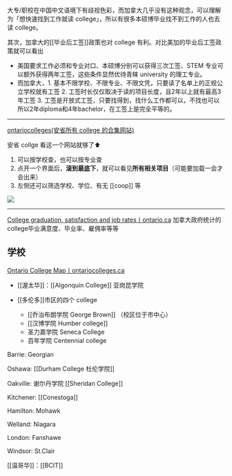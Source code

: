 大专/职校在中国中文语境下有歧视色彩，而加拿大几乎没有这种观念，可以理解为「想快速找到工作就读 college」，所以有很多本硕博毕业找不到工作的人也去读 college。

其次，加拿大的[[毕业后工签]]政策也对 college 有利。对比美加的毕业后工签政策就可以看出
- 美国要求工作必须和专业对口、本硕博分别可以获得三次工签、STEM 专业可以额外获得两年工签，这些条件显然优待青睐 university 的理工专业。
- 而加拿大，1. 基本不限学校、不限专业、不限文凭，只要读了名单上的正规公立学校就有工签 2. 工签时长仅仅取决于读的项目长度，且2年以上就有最高3年工签 3. 工签是开放式工签，只要找得到，找什么工作都可以，不找也可以 所以2年diploma和4年bachelor，在工签上是完全平等的。

---

[ontariocolleges(安省所有 college 的合集网站)](https://ontariocolleges.ca/en/programs)

安省 collge 看这一个网站就够了⬆️

1. 可以按学校查，也可以按专业查
2. 点开一个界面后，**滚到最底下**，就可以看见**所有相关项目**（可能要加载一会才会出来） 
3. 左侧还可以筛选学校、学位、有无 [[coop]] 等

![](https://picture-guan.oss-cn-hangzhou.aliyuncs.com/20220916150635.png)

---

[College graduation, satisfaction and job rates丨ontario.ca](https://www.ontario.ca/page/college-graduation-satisfaction-and-job-rates)
加拿大政府统计的college毕业满意度、毕业率、雇佣率等等

## 学校

[Ontario College Map丨ontariocolleges.ca](https://ontariocolleges.ca/en/colleges/college-map)

- [[渥太华]]：[[Algonquin College]] 亚岗昆学院

- [[多伦多]]市区的四个 college
	- [[乔治布朗学院 George Brown]] （校区位于市中心）
	- [[汉博学院 Humber college]] 
	- 圣力嘉学院 Seneca College 
	- 百年学院 Centennial college

Barrie: Georgian

Oshawa: [[Durham College 杜伦学院]]

Oakville: 谢尔丹学院 [[Sheridan College]]

Kitchener: [[Conestoga]]

Hamilton: Mohawk

Welland: Niagara

London: Fanshawe

Windsor: St.Clair

[[温哥华]]：[[BCIT]]

